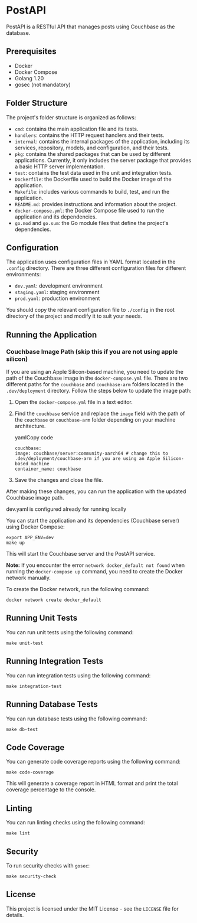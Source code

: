 PostAPI
=======

PostAPI is a RESTful API that manages posts using Couchbase as the database.

Prerequisites
-------------

-   Docker
-   Docker Compose
-   Golang 1.20
-   gosec (not mandatory)

Folder Structure
----------------

The project's folder structure is organized as follows:

-   `cmd`: contains the main application file and its tests.
-   `handlers`: contains the HTTP request handlers and their tests.
-   `internal`: contains the internal packages of the application, including its services, repository, models, and configuration, and their tests.
-   `pkg`: contains the shared packages that can be used by different applications. Currently, it only includes the server package that provides a basic HTTP server implementation.
-   `test`: contains the test data used in the unit and integration tests.
-   `Dockerfile`: the Dockerfile used to build the Docker image of the application.
-   `Makefile`: includes various commands to build, test, and run the application.
-   `README.md`: provides instructions and information about the project.
-   `docker-compose.yml`: the Docker Compose file used to run the application and its dependencies.
-   `go.mod` and `go.sum`: the Go module files that define the project's dependencies.

Configuration
-------------

The application uses configuration files in YAML format located in the `.config` directory. There are three different configuration files for different environments:

-   `dev.yaml`: development environment
-   `staging.yaml`: staging environment
-   `prod.yaml`: production environment

You should copy the relevant configuration file to `./config` in the root directory of the project and modify it to suit your needs.



Running the Application
-----------------------

### Couchbase Image Path (skip this if you are not using apple silicon)

If you are using an Apple Silicon-based machine, you need to update the path of the Couchbase image in the `docker-compose.yml` file. There are two different paths for the `couchbase` and `couchbase-arm` folders located in the `.dev/deployment` directory. Follow the steps below to update the image path:

1.  Open the `docker-compose.yml` file in a text editor.
2.  Find the `couchbase` service and replace the `image` field with the path of the `couchbase` or `couchbase-arm` folder depending on your machine architecture.

    yamlCopy code

    ```
    couchbase:
    image: couchbase/server:community-aarch64 # change this to .dev/deployment/couchbase-arm if you are using an Apple Silicon-based machine
    container_name: couchbase
    ```

3.  Save the changes and close the file.

After making these changes, you can run the application with the updated Couchbase image path.

dev.yaml is configured already for running locally

You can start the application and its dependencies (Couchbase server) using Docker Compose:


```
export APP_ENV=dev
make up
```

This will start the Couchbase server and the PostAPI service.

**Note:** If you encounter the error `network docker_default not found` when running the `docker-compose up` command, you need to create the Docker network manually.

To create the Docker network, run the following command:

```
docker network create docker_default
```

Running Unit Tests
------------------

You can run unit tests using the following command:

```
make unit-test
```

Running Integration Tests
-------------------------

You can run integration tests using the following command:

```
make integration-test
```

Running Database Tests
----------------------

You can run database tests using the following command:


```
make db-test
```

Code Coverage
-------------

You can generate code coverage reports using the following command:

```
make code-coverage
```

This will generate a coverage report in HTML format and print the total coverage percentage to the console.

Linting
-------

You can run linting checks using the following command:

```
make lint
```

Security
--------

To run security checks with `gosec`:

```
make security-check
```

License
-------

This project is licensed under the MIT License - see the `LICENSE` file for details.